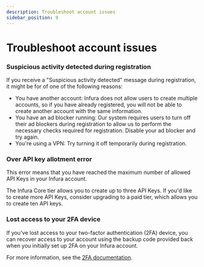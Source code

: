 ```yaml
---
description: Troubleshoot account issues
sidebar_position: 9
---
```


# Troubleshoot account issues

### Suspicious activity detected during registration

If you receive a "Suspicious activity detected" message during registration, it might be for of one of the following
reasons:

- You have another account: Infura does not allow users to create multiple accounts, so if
  you have already registered, you will not be able to create another account with the same information.
- You have an ad blocker running: Our system requires users to turn off their ad blockers during registration
  to allow us to perform the necessary checks required for registration. Disable your ad blocker and try again.
- You're using a VPN: Try turning it off temporarily during registration.

### Over API key allotment error

This error means that you have reached the maximum number of allowed API Keys in your Infura account.

The Infura Core tier allows you to create up to three API Keys. If you'd like to create more API Keys, consider upgrading to
a paid tier, which allows you to create ten API keys.

### Lost access to your 2FA device

If you've lost access to your two-factor authentication (2FA) device, you can recover access to your account using the backup
code provided back when you initially set up 2FA on your Infura account.

For more information, see the [2FA documentation](two-factor-authentication.md#enable-2fa-on-your-account).
